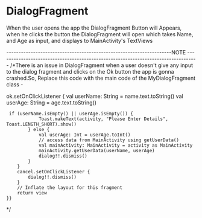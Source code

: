 # DialogFragment
When the user opens the app the DialogFragment Button will Appears, when he clicks the button the DialogFragment will open 
which takes Name, and Age as input, and displays to MainActivity's TextViews



--------------------------------------------------------------------NOTE ----------------------------------------------------------------------------------
/*There is an issue in DialogFragment when a user doesn't give any input to the dialog fragment and clicks on the Ok button 
the app is gonna crashed.So, Replace this code with the main code of the MyDialogFragment class - 

 ok.setOnClickListener {
            val userName: String = name.text.toString()
            val userAge: String = age.text.toString()
            
     if (userName.isEmpty() || userAge.isEmpty()) {
                Toast.makeText(activity, "Please Enter Details", Toast.LENGTH_SHORT).show()
            } else {
                val userAge: Int = userAge.toInt()
                // access data from MainActivity using getUserData()
                val mainActivity: MainActivity = activity as MainActivity
                mainActivity.getUserData(userName, userAge)
                dialog!!.dismiss()
            }
        }
        cancel.setOnClickListener {
            dialog!!.dismiss()
        }
        // Inflate the layout for this fragment
        return view
    }}



*/
